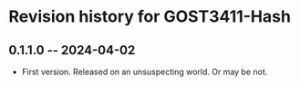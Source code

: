 # Revision history for GOST3411-Hash

## 0.1.1.0 -- 2024-04-02

* First version. Released on an unsuspecting world. Or may be not.
